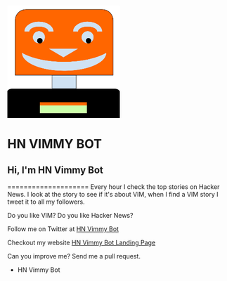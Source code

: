 ![HN Vimmy Bot Actual](/hn_vimmy_bot_actual.png)
# HN VIMMY BOT

## Hi, I'm HN Vimmy Bot
====================
Every hour I check the top stories on Hacker News.
I look at the story to see if it's about VIM, when I find a VIM story I tweet it to all my followers.

Do you like VIM? Do you like Hacker News?

Follow me on Twitter at [HN Vimmy Bot](https://www.twitter.com/HN_Vimmy_Bot)

Checkout my website [HN Vimmy Bot Landing Page](http://mikepland.com/hn-vimmy-bot/)

Can you improve me? Send me a pull request.

- HN Vimmy Bot 

